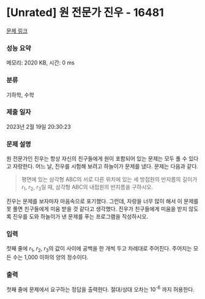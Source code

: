 # [Unrated] 원 전문가 진우 - 16481 

[문제 링크](https://www.acmicpc.net/problem/16481) 

### 성능 요약

메모리: 2020 KB, 시간: 0 ms

### 분류

기하학, 수학

### 제출 일자

2023년 2월 19일 20:30:23

### 문제 설명

<p>원 전문가인 진우는 항상 자신의 친구들에게 원이 포함되어 있는 문제는 모두 풀 수 있다고 자랑한다. 어느 날, 진우를 시험해 보려고 하늘이가 문제를 냈다. 문제는 다음과 같다.</p>

<blockquote>
<p>평면에 있는 삼각형 ABC의 서로 다른 위치에 있는 세 방접원의 반지름의 길이가 <em>r</em><sub>1</sub>, <em>r</em><sub>2</sub>, <em>r</em><sub>3</sub>일 때, 삼각형 ABC의 내접원의 반지름을 구하시오.</p>
</blockquote>

<p>진우는 문제를 보자마자 마음속으로 포기했다. 그런데, 자랑을 너무 많이 해서 이 문제를 못 풀면 친구들에게 미움 받을 것 같다고 생각했다. 진우가 친구들에게 미움을 받지 않도록 진우를 도와 하늘이가 낸 문제를 푸는 프로그램을 작성하시오.</p>

### 입력 

 <p>첫째 줄에 <em>r</em><sub>1</sub>, <em>r</em><sub>2</sub>, <em>r</em><sub>3</sub>의 값이 사이에 공백을 한 개씩 두고 차례대로 주어진다. 주어지는 모든 수는 1,000 이하의 양의 정수이다.</p>

### 출력 

 <p>첫째 줄에 문제에서 요구하는 정답을 출력한다. 절대/상대 오차는 10<sup>-6</sup> 까지 허용한다.</p>

